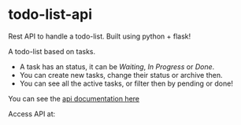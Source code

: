 # todo-list-api
Rest API to handle a todo-list. Built using python + flask!

A todo-list based on tasks.

*  A task has an status, it can be *Waiting*, *In Progress* or *Done*.
*  You can create new tasks, change their status or archive then.
*  You can see all the active tasks, or filter then by pending or done!

You can see the [api documentation here](api-doc.md)

Access API at:

